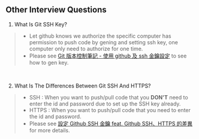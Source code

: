 ## Other Interview Questions

1. What Is Git SSH Key?
> - Let github knows we authorize the specific computer has permission to push code by gening and setting ssh key, one computer only need to authorize for one time.
> - Please see [Git 版本控制筆記 - 使用 github 及 ssh 金鑰設定](https://blog.jaycetyle.com/2018/02/github-ssh/) to see how to gen key.

<br/>

2. What Is The Differences Between Git SSH And HTTPS?
> - SSH : When you want to push/pull code that you **DON'T** need to enter the id and password due to set up the SSH key already.
> - HTTPS : When you want to push/pull code that you need to enter the id and password.
> - Please see [設定 Github SSH 金鑰 feat. Github SSH、HTTPS 的差異](https://ithelp.ithome.com.tw/articles/10205988) for more details.
<br/>
